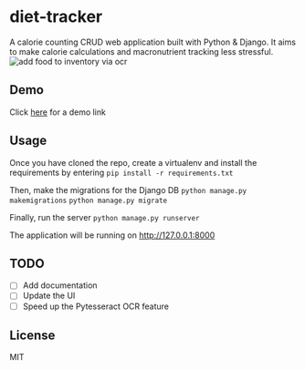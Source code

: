 # diet-tracker

A calorie counting CRUD web application built with Python & Django. It aims to make calorie calculations and macronutrient tracking less stressful.
![add food to inventory via ocr](https://user-images.githubusercontent.com/46038298/50744888-94540880-11ec-11e9-88bb-17522a068ecc.gif)

## Demo
Click [here](http://diet-tracker.herokuapp.com "here") for a demo link

## Usage
Once you have cloned the repo, create a virtualenv and install the requirements by entering ```pip install -r requirements.txt```

Then, make the migrations for the Django DB
```python manage.py makemigrations```
```python manage.py migrate```

Finally, run the server
```python manage.py runserver```

The application will be running on http://127.0.0.1:8000

## TODO
- [ ] Add documentation
- [ ] Update the UI
- [ ] Speed up the Pytesseract OCR feature

## License
MIT
